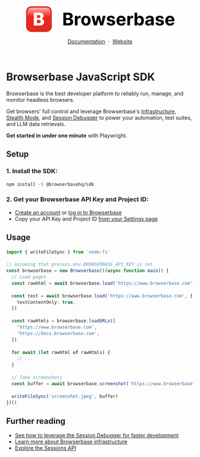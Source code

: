 <p align="center">
    <picture>
        <source media="(prefers-color-scheme: dark)" srcset="logo/dark.png"/>
        <img alt="Browserbase logo" src="logo/light.png"/>
    </picture>
</p>

<p align="center">
    <a href="https://docs.browserbase.com">Documentation</a>
    <span>&nbsp;·&nbsp;</span>
    <a href="https://www.browserbase.com/">Website</a>
</p>
<br/>

# Browserbase JavaScript SDK

Browserbase is the best developer platform to reliably run, manage, and monitor headless browsers.

Get browsers' full control and leverage Browserbase's
[Infrastructure](https://docs.browserbase.com/under-the-hood), [Stealth Mode](https://docs.browserbase.com/features/stealth-mode), and
[Session Debugger](https://docs.browserbase.com/features/sessions) to power your automation, test suites,
and LLM data retrievals.

**Get started in under one minute** with Playwright.

## Setup

### 1. Install the SDK:

```bash
npm install -S @browserbasehq/sdk
```

### 2. Get your Browserbase API Key and Project ID:

- [Create an account](https://www.browserbase.com/sign-up) or [log in to Browserbase](https://www.browserbase.com/sign-in)
- Copy your API Key and Project ID [from your Settings page](https://www.browserbase.com/settings)

## Usage

```typescript
import { writeFileSync } from 'node:fs'

// assuming that process.env.BROWSERBASE_API_KEY is set
const browserbase = new Browserbase()(async function main() {
  // Load pages
  const rawHtml = await browserbase.load('https://www.browserbase.com')

  const text = await browserbase.load('https://www.browserbase.com', {
    textContentOnly: true,
  })

  const rawHtmls = browserbase.loadURLs([
    'https://www.browserbase.com',
    'https://docs.browserbase.com',
  ])

  for await (let rawHtml of rawHtmls) {
    // ...
  }

  // Take screenshots
  const buffer = await browserbase.screenshot('https://www.browserbase.com')

  writeFileSync('screenshot.jpeg', buffer)
})()
```

## Further reading

- [See how to leverage the Session Debugger for faster development](https://docs.browserbase.com/guides/browser-remote-control#accelerate-your-local-development-with-remote-debugging)
- [Learn more about Browserbase infrastructure](https://docs.browserbase.com/under-the-hood)
- [Explore the Sessions API](https://docs.browserbase.com/api-reference/list-all-sessions)
